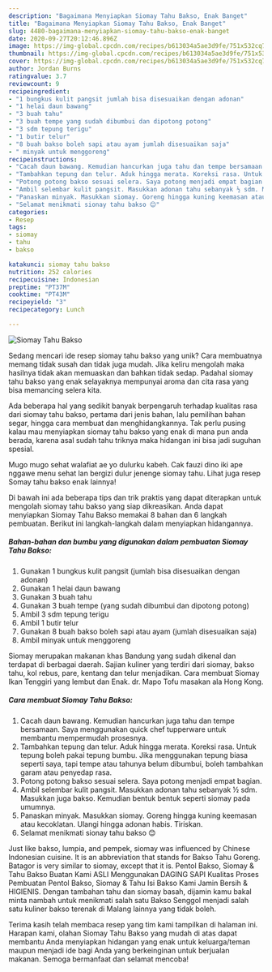 ```yaml
---
description: "Bagaimana Menyiapkan Siomay Tahu Bakso, Enak Banget"
title: "Bagaimana Menyiapkan Siomay Tahu Bakso, Enak Banget"
slug: 4480-bagaimana-menyiapkan-siomay-tahu-bakso-enak-banget
date: 2020-09-27T20:12:46.896Z
image: https://img-global.cpcdn.com/recipes/b613034a5ae3d9fe/751x532cq70/siomay-tahu-bakso-foto-resep-utama.jpg
thumbnail: https://img-global.cpcdn.com/recipes/b613034a5ae3d9fe/751x532cq70/siomay-tahu-bakso-foto-resep-utama.jpg
cover: https://img-global.cpcdn.com/recipes/b613034a5ae3d9fe/751x532cq70/siomay-tahu-bakso-foto-resep-utama.jpg
author: Jordan Burns
ratingvalue: 3.7
reviewcount: 9
recipeingredient:
- "1 bungkus kulit pangsit jumlah bisa disesuaikan dengan adonan"
- "1 helai daun bawang"
- "3 buah tahu"
- "3 buah tempe yang sudah dibumbui dan dipotong potong"
- "3 sdm tepung terigu"
- "1 butir telur"
- "8 buah bakso boleh sapi atau ayam jumlah disesuaikan saja"
- " minyak untuk menggoreng"
recipeinstructions:
- "Cacah daun bawang. Kemudian hancurkan juga tahu dan tempe bersamaan. Saya menggunakan quick chef tupperware untuk membantu mempermudah prosesnya."
- "Tambahkan tepung dan telur. Aduk hingga merata. Koreksi rasa. Untuk tepung boleh pakai tepung bumbu. Jika menggunakan tepung biasa seperti saya, tapi tempe atau tahunya belum dibumbui, boleh tambahkan garam atau penyedap rasa."
- "Potong potong bakso sesuai selera. Saya potong menjadi empat bagian."
- "Ambil selembar kulit pangsit. Masukkan adonan tahu sebanyak ½ sdm. Masukkan juga bakso. Kemudian bentuk bentuk seperti siomay pada umumnya."
- "Panaskan minyak. Masukkan siomay. Goreng hingga kuning keemasan atau kecoklatan. Ulangi hingga adonan habis. Tiriskan."
- "Selamat menikmati sionay tahu bakso 😊"
categories:
- Resep
tags:
- siomay
- tahu
- bakso

katakunci: siomay tahu bakso 
nutrition: 252 calories
recipecuisine: Indonesian
preptime: "PT37M"
cooktime: "PT43M"
recipeyield: "3"
recipecategory: Lunch

---
```



![Siomay Tahu Bakso](https://img-global.cpcdn.com/recipes/b613034a5ae3d9fe/751x532cq70/siomay-tahu-bakso-foto-resep-utama.jpg)

Sedang mencari ide resep siomay tahu bakso yang unik? Cara membuatnya memang tidak susah dan tidak juga mudah. Jika keliru mengolah maka hasilnya tidak akan memuaskan dan bahkan tidak sedap. Padahal siomay tahu bakso yang enak selayaknya mempunyai aroma dan cita rasa yang bisa memancing selera kita.

Ada beberapa hal yang sedikit banyak berpengaruh terhadap kualitas rasa dari siomay tahu bakso, pertama dari jenis bahan, lalu pemilihan bahan segar, hingga cara membuat dan menghidangkannya. Tak perlu pusing kalau mau menyiapkan siomay tahu bakso yang enak di mana pun anda berada, karena asal sudah tahu triknya maka hidangan ini bisa jadi suguhan spesial.

Mugo mugo sehat walafiat ae yo dulurku kabeh. Cak fauzi dino iki ape nggawe menu sehat lan bergizi dulur jenenge siomay tahu. Lihat juga resep Somay tahu bakso enak lainnya!


Di bawah ini ada beberapa tips dan trik praktis yang dapat diterapkan untuk mengolah siomay tahu bakso yang siap dikreasikan. Anda dapat menyiapkan Siomay Tahu Bakso memakai 8 bahan dan 6 langkah pembuatan. Berikut ini langkah-langkah dalam menyiapkan hidangannya.

<!--inarticleads1-->

##### Bahan-bahan dan bumbu yang digunakan dalam pembuatan Siomay Tahu Bakso:

1. Gunakan 1 bungkus kulit pangsit (jumlah bisa disesuaikan dengan adonan)
1. Gunakan 1 helai daun bawang
1. Gunakan 3 buah tahu
1. Gunakan 3 buah tempe (yang sudah dibumbui dan dipotong potong)
1. Ambil 3 sdm tepung terigu
1. Ambil 1 butir telur
1. Gunakan 8 buah bakso boleh sapi atau ayam (jumlah disesuaikan saja)
1. Ambil  minyak untuk menggoreng


Siomay merupakan makanan khas Bandung yang sudah dikenal dan terdapat di berbagai daerah. Sajian kuliner yang terdiri dari siomay, bakso tahu, kol rebus, pare, kentang dan telur menjadikan. Cara membuat Siomay Ikan Tenggiri yang lembut dan Enak. dr. Mapo Tofu masakan ala Hong Kong. 

<!--inarticleads2-->

##### Cara membuat Siomay Tahu Bakso:

1. Cacah daun bawang. Kemudian hancurkan juga tahu dan tempe bersamaan. Saya menggunakan quick chef tupperware untuk membantu mempermudah prosesnya.
1. Tambahkan tepung dan telur. Aduk hingga merata. Koreksi rasa. Untuk tepung boleh pakai tepung bumbu. Jika menggunakan tepung biasa seperti saya, tapi tempe atau tahunya belum dibumbui, boleh tambahkan garam atau penyedap rasa.
1. Potong potong bakso sesuai selera. Saya potong menjadi empat bagian.
1. Ambil selembar kulit pangsit. Masukkan adonan tahu sebanyak ½ sdm. Masukkan juga bakso. Kemudian bentuk bentuk seperti siomay pada umumnya.
1. Panaskan minyak. Masukkan siomay. Goreng hingga kuning keemasan atau kecoklatan. Ulangi hingga adonan habis. Tiriskan.
1. Selamat menikmati sionay tahu bakso 😊


Just like bakso, lumpia, and pempek, siomay was influenced by Chinese Indonesian cuisine. It is an abbreviation that stands for Bakso Tahu Goreng. Batagor is very similar to siomay, except that it is. Pentol Bakso, Siomay &amp; Tahu Bakso Buatan Kami ASLI Menggunakan DAGING SAPI Kualitas Proses Pembuatan Pentol Bakso, Siomay &amp; Tahu Isi Bakso Kami Jamin Bersih &amp; HIGIENIS. Dengan tambahan tahu dan siomay basah, dijamin kamu bakal minta nambah untuk menikmati salah satu Bakso Senggol menjadi salah satu kuliner bakso terenak di Malang lainnya yang tidak boleh. 

Terima kasih telah membaca resep yang tim kami tampilkan di halaman ini. Harapan kami, olahan Siomay Tahu Bakso yang mudah di atas dapat membantu Anda menyiapkan hidangan yang enak untuk keluarga/teman maupun menjadi ide bagi Anda yang berkeinginan untuk berjualan makanan. Semoga bermanfaat dan selamat mencoba!
